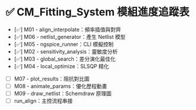 # ✅ CM_Fitting_System 模組進度追蹤表

- [✅] M01 - align_interpolate：頻率插值與對齊
- [✅] M06 - netlist_generator：產生 Netlist 模型
- [✅] M05 - ngspice_runner：CLI 模擬控制
- [✅] M02 - sensitivity_analysis：靈敏度分析
- [✅] M03 - global_search：差分演化最佳化
- [✅] M04 - local_optimize：SLSQP 精化
- [ ] M07 - plot_results：阻抗對比圖
- [ ] M08 - animate_params：優化歷程動畫
- [ ] M09 - draw_netlist：Schemdraw 原理圖
- [ ] run_align：主控流程串接
